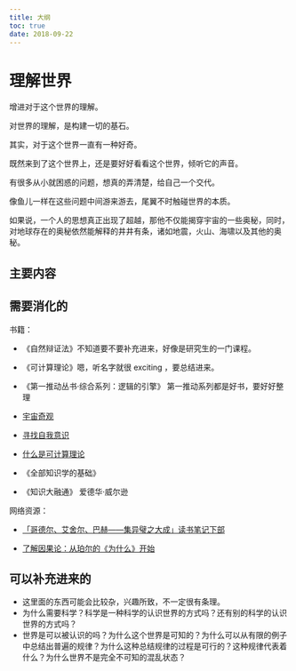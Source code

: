 ```yaml
---
title: 大纲
toc: true
date: 2018-09-22
---
```

# 理解世界

增进对于这个世界的理解。

对世界的理解，是构建一切的基石。

其实，对于这个世界一直有一种好奇。

既然来到了这个世界上，还是要好好看看这个世界，倾听它的声音。

有很多从小就困惑的问题，想真的弄清楚，给自己一个交代。

像鱼儿一样在这些问题中间游来游去，尾翼不时触碰世界的本质。

如果说，一个人的思想真正出现了超越，那他不仅能揭穿宇宙的一些奥秘，同时，对地球存在的奥秘依然能解释的井井有条，诸如地震，火山、海啸以及其他的奥秘。



## 主要内容



## 需要消化的

书籍：

- 《自然辩证法》不知道要不要补充进来，好像是研究生的一门课程。
- 《可计算理论》嗯，听名字就很 exciting ，要总结进来。


- 《第一推动丛书·综合系列：逻辑的引擎》 第一推动系列都是好书，要好好整理
- [宇宙奇观](https://www.bilibili.com/bangumi/play/ep119047/)
- [寻找自我意识](https://www.bilibili.com/bangumi/media/md74072/?spm_id_from=666.10.bangumi_detail.2)
- [什么是可计算理论](https://book.douban.com/review/6137986/)


- 《全部知识学的基础》
- 《知识大融通》 爱德华·威尔逊


网络资源：

- [「哥德尔、艾舍尔、巴赫——集异璧之大成」读书笔记下部](https://www.jianshu.com/p/5486adae6501)

- [了解因果论：从珀尔的《为什么》开始](http://mp.weixin.qq.com/s?__biz=MzIwOTA1MDAyNA==&mid=2649859872&idx=2&sn=60efafc628bcde172d0ca270c9e1dc1d&chksm=8f7cc7e7b80b4ef1f504490eb234a91f62028431f34185dcaa4cd6e08b84056cd04ab7bb9084&mpshare=1&scene=1&srcid=#rd)

## 可以补充进来的

- 这里面的东西可能会比较杂，兴趣所致，不一定很有条理。
- 为什么需要科学？科学是一种科学的认识世界的方式吗？还有别的科学的认识世界的方式吗？
- 世界是可以被认识的吗？为什么这个世界是可知的？为什么可以从有限的例子中总结出普遍的规律？为什么这种总结规律的过程是可行的？这种规律代表着什么？为什么世界不是完全不可知的混乱状态？
